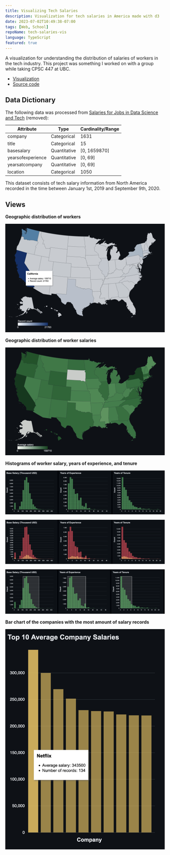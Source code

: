 ```yaml
---
title: Visualizing Tech Salaries
description: Visualization for tech salaries in America made with d3
date: 2023-07-02T10:49:38-07:00
tags: [Web, School]
repoName: tech-salaries-vis
language: TypeScript
featured: true
---
```


A visualization for understanding the distribution of salaries of workers in the tech industry.
This project was something I worked on with a group while taking CPSC 447 at UBC.

- [Visualization](https://tech-salaries.joeyshi.xyz/)
- [Source code](https://github.com/joeyshi12/tech-salaries-vis/)

## Data Dictionary

The following data was processed from [Salaries for Jobs in Data Science and Tech](https://www.kaggle.com/datasets/jackogozaly/data-science-and-stem-salaries) (removed):

| Attribute         | Type         | Cardinality/Range |
|-------------------|--------------|-------------------|
| company           | Categorical  | 1631              |
| title             | Categorical  | 15                |
| basesalary        | Quantitative | [0, 1659870]      |
| yearsofexperience | Quantitative | [0, 69]           |
| yearsatcompany    | Quantitative | [0, 69]           |
| location          | Categorical  | 1050              |

This dataset consists of tech salary information from North America
recorded in the time between January 1st, 2019 and September 9th, 2020.

## Views

**Geographic distribution of workers**

![Geographic distribution of workers](https://raw.githubusercontent.com/joeyshi12/tech-salaries-vis/main/img/count_map.png)

**Geographic distribution of worker salaries**

![Geographic distribution of worker salaries](https://raw.githubusercontent.com/joeyshi12/tech-salaries-vis/main/img/salary_map.png)

**Histograms of worker salary, years of experience, and tenure**

![Histogram 1](https://raw.githubusercontent.com/joeyshi12/tech-salaries-vis/main/img/histogram_1.png)

![Histogram 2](https://raw.githubusercontent.com/joeyshi12/tech-salaries-vis/main/img/histogram_2.png)

![Histogram 3](https://raw.githubusercontent.com/joeyshi12/tech-salaries-vis/main/img/histogram_3.png)

**Bar chart of the companies with the most amount of salary records**

![Bar chart](https://raw.githubusercontent.com/joeyshi12/tech-salaries-vis/main/img/barchart.png)
